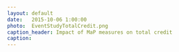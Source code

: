 ```yaml
---
layout: default
date:   2015-10-06 1:00:00
photo:  EventStudyTotalCredit.png
caption_header: Impact of MaP measures on total credit
caption: 
---
```


